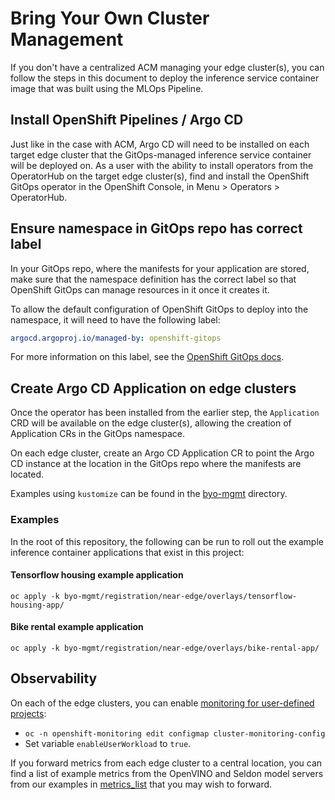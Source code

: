 # Bring Your Own Cluster Management

If you don't have a centralized ACM managing your edge cluster(s), you can follow the steps in this document to deploy
the inference service container image that was built using the MLOps Pipeline.

## Install OpenShift Pipelines / Argo CD

Just like in the case with ACM, Argo CD will need to be installed on each target edge cluster that the GitOps-managed
inference service container will be deployed on.
As a user with the ability to install operators from the OperatorHub on the target edge cluster(s), find and install the
OpenShift GitOps operator in the OpenShift Console, in Menu > Operators > OperatorHub.

## Ensure namespace in GitOps repo has correct label

In your GitOps repo, where the manifests for your application are stored, make sure that the namespace definition has
the correct label so that OpenShift GitOps can manage resources in it once it creates it.

To allow the default configuration of OpenShift GitOps to deploy into the namespace, it will need to have the following
label:

``` yaml
argocd.argoproj.io/managed-by: openshift-gitops
```

For more information on this label, see the [OpenShift GitOps docs][OpenShift GitOps docs: Deploying resources to a
different namespace].

## Create Argo CD Application on edge clusters

Once the operator has been installed from the earlier step, the `Application` CRD will be available on the edge
cluster(s), allowing the creation of Application CRs in the GitOps namespace.

On each edge cluster, create an Argo CD Application CR to point the Argo CD instance at the location in the GitOps repo
where the manifests are located.

Examples using `kustomize` can be found in the [byo-mgmt](../byo-mgmt) directory.

### Examples

In the root of this repository, the following can be run to roll out the example inference container applications that
exist in this project:

#### Tensorflow housing example application

```
oc apply -k byo-mgmt/registration/near-edge/overlays/tensorflow-housing-app/
```

#### Bike rental example application

```
oc apply -k byo-mgmt/registration/near-edge/overlays/bike-rental-app/
```

## Observability

On each of the edge clusters, you can enable [monitoring for user-defined projects]:
* `oc -n openshift-monitoring edit configmap cluster-monitoring-config`
* Set variable `enableUserWorkload` to `true`.

If you forward metrics from each edge cluster to a central location, you can find a list of example metrics from the
OpenVINO and Seldon model servers from our examples in
[metrics_list](../acm/odh-core/acm-observability/files/uwl_metrics_list.yaml) that you may wish to forward.



[OpenShift GitOps docs: Deploying resources to a different namespace]: https://docs.openshift.com/gitops/1.11/argocd_instance/setting-up-argocd-instance.html#gitops-deploy-resources-different-namespaces_setting-up-argocd-instance
[monitoring for user-defined projects]: https://access.redhat.com/documentation/en-us/openshift_container_platform/4.14/html/monitoring/enabling-monitoring-for-user-defined-projects
